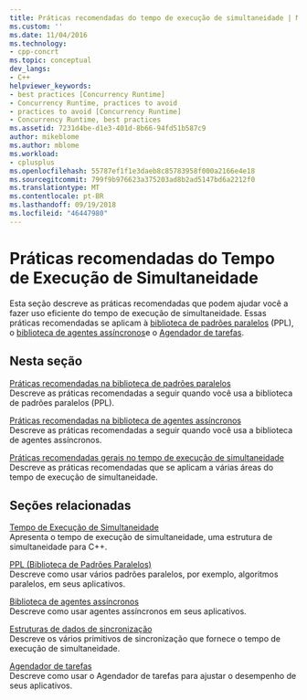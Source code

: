 ```yaml
---
title: Práticas recomendadas do tempo de execução de simultaneidade | Microsoft Docs
ms.custom: ''
ms.date: 11/04/2016
ms.technology:
- cpp-concrt
ms.topic: conceptual
dev_langs:
- C++
helpviewer_keywords:
- best practices [Concurrency Runtime]
- Concurrency Runtime, practices to avoid
- practices to avoid [Concurrency Runtime]
- Concurrency Runtime, best practices
ms.assetid: 7231d4be-d1e3-401d-8b66-94fd51b587c9
author: mikeblome
ms.author: mblome
ms.workload:
- cplusplus
ms.openlocfilehash: 55787ef1f1e3daeb8c85783958f000a2166e4e18
ms.sourcegitcommit: 799f9b976623a375203ad8b2ad5147bd6a2212f0
ms.translationtype: MT
ms.contentlocale: pt-BR
ms.lasthandoff: 09/19/2018
ms.locfileid: "46447980"
---
```

# <a name="concurrency-runtime-best-practices"></a>Práticas recomendadas do Tempo de Execução de Simultaneidade

Esta seção descreve as práticas recomendadas que podem ajudar você a fazer uso eficiente do tempo de execução de simultaneidade. Essas práticas recomendadas se aplicam à [biblioteca de padrões paralelos](../../parallel/concrt/parallel-patterns-library-ppl.md) (PPL), o [biblioteca de agentes assíncronos](../../parallel/concrt/asynchronous-agents-library.md)e o [Agendador de tarefas](../../parallel/concrt/task-scheduler-concurrency-runtime.md).

## <a name="in-this-section"></a>Nesta seção

[Práticas recomendadas na biblioteca de padrões paralelos](../../parallel/concrt/best-practices-in-the-parallel-patterns-library.md)<br/>
Descreve as práticas recomendadas a seguir quando você usa a biblioteca de padrões paralelos (PPL).

[Práticas recomendadas na biblioteca de agentes assíncronos](../../parallel/concrt/best-practices-in-the-asynchronous-agents-library.md)<br/>
Descreve as práticas recomendadas a seguir quando você usa a biblioteca de agentes assíncronos.

[Práticas recomendadas gerais no tempo de execução de simultaneidade](../../parallel/concrt/general-best-practices-in-the-concurrency-runtime.md)<br/>
Descreve as práticas recomendadas que se aplicam a várias áreas do tempo de execução de simultaneidade.

## <a name="related-sections"></a>Seções relacionadas

[Tempo de Execução de Simultaneidade](../../parallel/concrt/concurrency-runtime.md)<br/>
Apresenta o tempo de execução de simultaneidade, uma estrutura de simultaneidade para C++.

[PPL (Biblioteca de Padrões Paralelos)](../../parallel/concrt/parallel-patterns-library-ppl.md)<br/>
Descreve como usar vários padrões paralelos, por exemplo, algoritmos paralelos, em seus aplicativos.

[Biblioteca de agentes assíncronos](../../parallel/concrt/asynchronous-agents-library.md)<br/>
Descreve como usar agentes assíncronos em seus aplicativos.

[Estruturas de dados de sincronização](../../parallel/concrt/synchronization-data-structures.md)<br/>
Descreve os vários primitivos de sincronização que fornece o tempo de execução de simultaneidade.

[Agendador de tarefas](../../parallel/concrt/task-scheduler-concurrency-runtime.md)<br/>
Descreve como usar o Agendador de tarefas para ajustar o desempenho de seus aplicativos.

